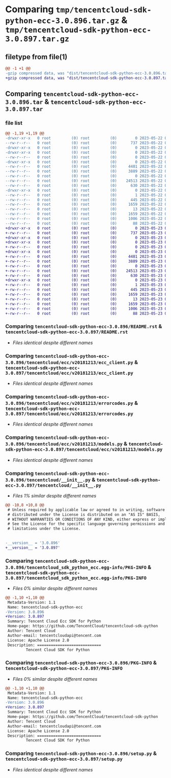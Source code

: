 # Comparing `tmp/tencentcloud-sdk-python-ecc-3.0.896.tar.gz` & `tmp/tencentcloud-sdk-python-ecc-3.0.897.tar.gz`

## filetype from file(1)

```diff
@@ -1 +1 @@
-gzip compressed data, was "dist/tencentcloud-sdk-python-ecc-3.0.896.tar", last modified: Mon May 22 00:22:14 2023, max compression
+gzip compressed data, was "dist/tencentcloud-sdk-python-ecc-3.0.897.tar", last modified: Tue May 23 02:21:41 2023, max compression
```

## Comparing `tencentcloud-sdk-python-ecc-3.0.896.tar` & `tencentcloud-sdk-python-ecc-3.0.897.tar`

### file list

```diff
@@ -1,19 +1,19 @@
-drwxr-xr-x   0 root         (0) root         (0)        0 2023-05-22 00:22:14.000000 tencentcloud-sdk-python-ecc-3.0.896/
--rw-r--r--   0 root         (0) root         (0)      737 2023-05-22 00:22:14.000000 tencentcloud-sdk-python-ecc-3.0.896/README.rst
-drwxr-xr-x   0 root         (0) root         (0)        0 2023-05-22 00:22:14.000000 tencentcloud-sdk-python-ecc-3.0.896/tencentcloud/
-drwxr-xr-x   0 root         (0) root         (0)        0 2023-05-22 00:22:14.000000 tencentcloud-sdk-python-ecc-3.0.896/tencentcloud/ecc/
--rw-r--r--   0 root         (0) root         (0)        0 2023-05-22 00:22:14.000000 tencentcloud-sdk-python-ecc-3.0.896/tencentcloud/ecc/__init__.py
-drwxr-xr-x   0 root         (0) root         (0)        0 2023-05-22 00:22:14.000000 tencentcloud-sdk-python-ecc-3.0.896/tencentcloud/ecc/v20181213/
--rw-r--r--   0 root         (0) root         (0)     4481 2023-05-22 00:22:14.000000 tencentcloud-sdk-python-ecc-3.0.896/tencentcloud/ecc/v20181213/ecc_client.py
--rw-r--r--   0 root         (0) root         (0)     3889 2023-05-22 00:22:14.000000 tencentcloud-sdk-python-ecc-3.0.896/tencentcloud/ecc/v20181213/errorcodes.py
--rw-r--r--   0 root         (0) root         (0)        0 2023-05-22 00:22:14.000000 tencentcloud-sdk-python-ecc-3.0.896/tencentcloud/ecc/v20181213/__init__.py
--rw-r--r--   0 root         (0) root         (0)    24513 2023-05-22 00:22:14.000000 tencentcloud-sdk-python-ecc-3.0.896/tencentcloud/ecc/v20181213/models.py
--rw-r--r--   0 root         (0) root         (0)      630 2023-05-22 00:22:14.000000 tencentcloud-sdk-python-ecc-3.0.896/tencentcloud/__init__.py
-drwxr-xr-x   0 root         (0) root         (0)        0 2023-05-22 00:22:14.000000 tencentcloud-sdk-python-ecc-3.0.896/tencentcloud_sdk_python_ecc.egg-info/
--rw-r--r--   0 root         (0) root         (0)        1 2023-05-22 00:22:14.000000 tencentcloud-sdk-python-ecc-3.0.896/tencentcloud_sdk_python_ecc.egg-info/dependency_links.txt
--rw-r--r--   0 root         (0) root         (0)      445 2023-05-22 00:22:14.000000 tencentcloud-sdk-python-ecc-3.0.896/tencentcloud_sdk_python_ecc.egg-info/SOURCES.txt
--rw-r--r--   0 root         (0) root         (0)     1659 2023-05-22 00:22:14.000000 tencentcloud-sdk-python-ecc-3.0.896/tencentcloud_sdk_python_ecc.egg-info/PKG-INFO
--rw-r--r--   0 root         (0) root         (0)       13 2023-05-22 00:22:14.000000 tencentcloud-sdk-python-ecc-3.0.896/tencentcloud_sdk_python_ecc.egg-info/top_level.txt
--rw-r--r--   0 root         (0) root         (0)     1659 2023-05-22 00:22:14.000000 tencentcloud-sdk-python-ecc-3.0.896/PKG-INFO
--rw-r--r--   0 root         (0) root         (0)     1006 2023-05-22 00:22:14.000000 tencentcloud-sdk-python-ecc-3.0.896/setup.py
--rw-r--r--   0 root         (0) root         (0)       88 2023-05-22 00:22:14.000000 tencentcloud-sdk-python-ecc-3.0.896/setup.cfg
+drwxr-xr-x   0 root         (0) root         (0)        0 2023-05-23 02:21:41.000000 tencentcloud-sdk-python-ecc-3.0.897/
+-rw-r--r--   0 root         (0) root         (0)      737 2023-05-23 02:21:40.000000 tencentcloud-sdk-python-ecc-3.0.897/README.rst
+drwxr-xr-x   0 root         (0) root         (0)        0 2023-05-23 02:21:41.000000 tencentcloud-sdk-python-ecc-3.0.897/tencentcloud/
+drwxr-xr-x   0 root         (0) root         (0)        0 2023-05-23 02:21:41.000000 tencentcloud-sdk-python-ecc-3.0.897/tencentcloud/ecc/
+-rw-r--r--   0 root         (0) root         (0)        0 2023-05-23 02:21:40.000000 tencentcloud-sdk-python-ecc-3.0.897/tencentcloud/ecc/__init__.py
+drwxr-xr-x   0 root         (0) root         (0)        0 2023-05-23 02:21:41.000000 tencentcloud-sdk-python-ecc-3.0.897/tencentcloud/ecc/v20181213/
+-rw-r--r--   0 root         (0) root         (0)     4481 2023-05-23 02:21:40.000000 tencentcloud-sdk-python-ecc-3.0.897/tencentcloud/ecc/v20181213/ecc_client.py
+-rw-r--r--   0 root         (0) root         (0)     3889 2023-05-23 02:21:40.000000 tencentcloud-sdk-python-ecc-3.0.897/tencentcloud/ecc/v20181213/errorcodes.py
+-rw-r--r--   0 root         (0) root         (0)        0 2023-05-23 02:21:40.000000 tencentcloud-sdk-python-ecc-3.0.897/tencentcloud/ecc/v20181213/__init__.py
+-rw-r--r--   0 root         (0) root         (0)    24513 2023-05-23 02:21:40.000000 tencentcloud-sdk-python-ecc-3.0.897/tencentcloud/ecc/v20181213/models.py
+-rw-r--r--   0 root         (0) root         (0)      630 2023-05-23 02:21:40.000000 tencentcloud-sdk-python-ecc-3.0.897/tencentcloud/__init__.py
+drwxr-xr-x   0 root         (0) root         (0)        0 2023-05-23 02:21:41.000000 tencentcloud-sdk-python-ecc-3.0.897/tencentcloud_sdk_python_ecc.egg-info/
+-rw-r--r--   0 root         (0) root         (0)        1 2023-05-23 02:21:41.000000 tencentcloud-sdk-python-ecc-3.0.897/tencentcloud_sdk_python_ecc.egg-info/dependency_links.txt
+-rw-r--r--   0 root         (0) root         (0)      445 2023-05-23 02:21:41.000000 tencentcloud-sdk-python-ecc-3.0.897/tencentcloud_sdk_python_ecc.egg-info/SOURCES.txt
+-rw-r--r--   0 root         (0) root         (0)     1659 2023-05-23 02:21:41.000000 tencentcloud-sdk-python-ecc-3.0.897/tencentcloud_sdk_python_ecc.egg-info/PKG-INFO
+-rw-r--r--   0 root         (0) root         (0)       13 2023-05-23 02:21:41.000000 tencentcloud-sdk-python-ecc-3.0.897/tencentcloud_sdk_python_ecc.egg-info/top_level.txt
+-rw-r--r--   0 root         (0) root         (0)     1659 2023-05-23 02:21:41.000000 tencentcloud-sdk-python-ecc-3.0.897/PKG-INFO
+-rw-r--r--   0 root         (0) root         (0)     1006 2023-05-23 02:21:40.000000 tencentcloud-sdk-python-ecc-3.0.897/setup.py
+-rw-r--r--   0 root         (0) root         (0)       88 2023-05-23 02:21:41.000000 tencentcloud-sdk-python-ecc-3.0.897/setup.cfg
```

### Comparing `tencentcloud-sdk-python-ecc-3.0.896/README.rst` & `tencentcloud-sdk-python-ecc-3.0.897/README.rst`

 * *Files identical despite different names*

### Comparing `tencentcloud-sdk-python-ecc-3.0.896/tencentcloud/ecc/v20181213/ecc_client.py` & `tencentcloud-sdk-python-ecc-3.0.897/tencentcloud/ecc/v20181213/ecc_client.py`

 * *Files identical despite different names*

### Comparing `tencentcloud-sdk-python-ecc-3.0.896/tencentcloud/ecc/v20181213/errorcodes.py` & `tencentcloud-sdk-python-ecc-3.0.897/tencentcloud/ecc/v20181213/errorcodes.py`

 * *Files identical despite different names*

### Comparing `tencentcloud-sdk-python-ecc-3.0.896/tencentcloud/ecc/v20181213/models.py` & `tencentcloud-sdk-python-ecc-3.0.897/tencentcloud/ecc/v20181213/models.py`

 * *Files identical despite different names*

### Comparing `tencentcloud-sdk-python-ecc-3.0.896/tencentcloud/__init__.py` & `tencentcloud-sdk-python-ecc-3.0.897/tencentcloud/__init__.py`

 * *Files 1% similar despite different names*

```diff
@@ -10,8 +10,8 @@
 # Unless required by applicable law or agreed to in writing, software
 # distributed under the License is distributed on an "AS IS" BASIS,
 # WITHOUT WARRANTIES OR CONDITIONS OF ANY KIND, either express or implied.
 # See the License for the specific language governing permissions and
 # limitations under the License.
 
 
-__version__ = '3.0.896'
+__version__ = '3.0.897'
```

### Comparing `tencentcloud-sdk-python-ecc-3.0.896/tencentcloud_sdk_python_ecc.egg-info/PKG-INFO` & `tencentcloud-sdk-python-ecc-3.0.897/tencentcloud_sdk_python_ecc.egg-info/PKG-INFO`

 * *Files 0% similar despite different names*

```diff
@@ -1,10 +1,10 @@
 Metadata-Version: 1.1
 Name: tencentcloud-sdk-python-ecc
-Version: 3.0.896
+Version: 3.0.897
 Summary: Tencent Cloud Ecc SDK for Python
 Home-page: https://github.com/TencentCloud/tencentcloud-sdk-python
 Author: Tencent Cloud
 Author-email: tencentcloudapi@tencent.com
 License: Apache License 2.0
 Description: ============================
         Tencent Cloud SDK for Python
```

### Comparing `tencentcloud-sdk-python-ecc-3.0.896/PKG-INFO` & `tencentcloud-sdk-python-ecc-3.0.897/PKG-INFO`

 * *Files 0% similar despite different names*

```diff
@@ -1,10 +1,10 @@
 Metadata-Version: 1.1
 Name: tencentcloud-sdk-python-ecc
-Version: 3.0.896
+Version: 3.0.897
 Summary: Tencent Cloud Ecc SDK for Python
 Home-page: https://github.com/TencentCloud/tencentcloud-sdk-python
 Author: Tencent Cloud
 Author-email: tencentcloudapi@tencent.com
 License: Apache License 2.0
 Description: ============================
         Tencent Cloud SDK for Python
```

### Comparing `tencentcloud-sdk-python-ecc-3.0.896/setup.py` & `tencentcloud-sdk-python-ecc-3.0.897/setup.py`

 * *Files identical despite different names*

